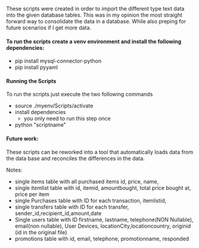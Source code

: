 These scripts were created in order to import the different type text data into the given database tables. This was in my opinion the most straight forward way to consolidate the data in a database. While also preping for future scenarios if I get more data. 


#### To run the scripts create a venv environment and install the following dependencies:
- pip install mysql-connector-python
- pip install pyyaml


#### Running the Scripts
To run the scripts just execute the two following commands 
- source ./myenv/Scripts/activate
- install dependencies  
    - you only need to run this step once  
- python "scriptname"

#### Future work:
These scripts can be reworked into a tool that automatically loads data from the data base and reconciles the differences in the data.

Notes:
- single items table with all purchased items id, price, name, 
- single itemlist table with id, itemid, amountbought, total price bought at, price per item
- single Purchases table with ID for each transaction, itemlistid, 
- single transfers table with ID for each transfer, sender_id,recipient_id,amount,date
- Single users table with ID firstname, lastname, telephone(NON Nullable), email(non nullable), User Devices, locationCity,locationcountry, originid (id in the original file)
- promotions table with id, email, telephone, promotionname, responded
